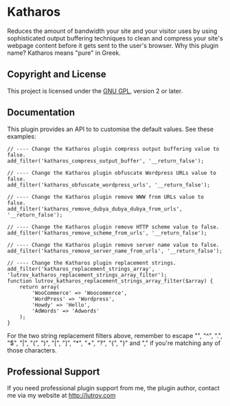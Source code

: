 # Katharos

Reduces the amount of bandwidth your site and your visitor uses by using sophisticated output buffering techniques to clean and compress your site's webpage content before it gets sent to the user's browser. Why this plugin name? Katharos means "pure" in Greek.

## Copyright and License

This project is licensed under the [GNU GPL](http://www.gnu.org/licenses/old-licenses/gpl-2.0.html), version 2 or later.

## Documentation

This plugin provides an API to to customise the default values. See these examples:

	// ---- Change the Katharos plugin compress output buffering value to false.
	add_filter('katharos_compress_output_buffer', '__return_false');

	// ---- Change the Katharos plugin obfuscate Wordpress URLs value to false.
	add_filter('katharos_obfuscate_wordpress_urls', '__return_false');

	// ---- Change the Katharos plugin remove WWW from URLs value to false.
	add_filter('katharos_remove_dubya_dubya_dubya_from_urls', '__return_false');

	// ---- Change the Katharos plugin remove HTTP scheme value to false.
	add_filter('katharos_remove_scheme_from_urls', '__return_false');

	// ---- Change the Katharos plugin remove server name value to false.
	add_filter('katharos_remove_server_name_from_urls', '__return_false');

	// ---- Change the Katharos plugin replacement strings.
	add_filter('katharos_replacement_strings_array', 'lutrov_katharos_replacement_strings_array_filter');
	function lutrov_katharos_replacement_strings_array_filter($array) {
		return array(
			'WooCommerce' => 'Woocommerce',
			'WordPress' => 'Wordpress',
			'Howdy' => 'Hello',
			'AdWords' => 'Adwords'
		);
	}

For the two string replacement filters above, remember to escape "\", "^", ".", "$", "|", "(", ")", "[", "]", "*", "+", "?", "{", "}" and "," if you're matching any of those characters.

## Professional Support

If you need professional plugin support from me, the plugin author, contact me via my website at http://lutrov.com
